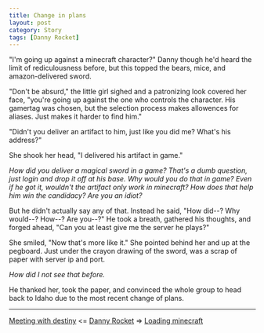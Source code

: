 ```yaml
---
title: Change in plans
layout: post
category: Story
tags: [Danny Rocket]
---
```

"I'm going up against a minecraft character?" Danny though he'd heard the limit of rediculousness before, but this topped the bears, mice, and amazon-delivered sword.

"Don't be absurd," the little girl sighed and a patronizing look covered her face, "you're going up against the one who controls the character. His gamertag was chosen, but the selection process makes allowences for aliases. Just makes it harder to find him."

<!-- more -->

"Didn't you deliver an artifact to him, just like you did me? What's his address?"

She shook her head, "I delivered his artifact in game."

_How did you deliver a magical sword in a game? That's a dumb question, just login and drop it off at his base. Why would you do that in game? Even if he got it, wouldn't the artifact only work in minecraft? How does that help him win the candidacy? Are you an idiot?_

But he didn't actually say any of that. Instead he said, "How did--? Why would--? How--? Are you--?" He took a breath, gathered his thoughts, and forged ahead, "Can you at least give me the server he plays?"

She smiled, "Now that's more like it." She pointed behind her and up at the pegboard. Just under the crayon drawing of the sword, was a scrap of paper with server ip and port.

_How did I not see that before._

He thanked her, took the paper, and convinced the whole group to head back to Idaho due to the most recent change of plans.

---

 [Meeting with destiny](/story/2017/04/17/meeting-with-destiny)  <= [Danny Rocket](/danny-rocket) =>  [Loading minecraft](/story/2017/04/18/loading-minecraft)
